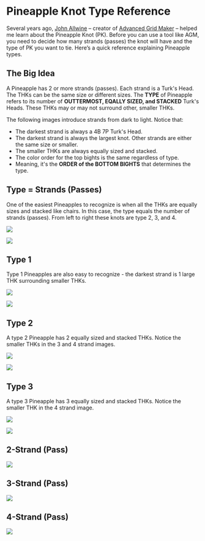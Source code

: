 # Pineapple Knot Type Reference

Several years ago, [John Allwine](https://www.facebook.com/freakinsweetknots/) – creator of [Advanced Grid Maker](http://freakinsweetapps.com/knots/knotgrid/advanced.html) – helped me learn about the Pineapple Knot (PK). Before you can use a tool like AGM, you need to decide how many strands (passes) the knot will have and the type of PK you want to tie. Here’s a quick reference explaining Pineapple types. 

## The Big Idea

A Pineapple has 2 or more strands (passes). Each strand is a Turk's Head. The THKs can be the same size or different sizes. The **TYPE** of Pineapple refers to its number of **OUTTERMOST, EQALLY SIZED, and STACKED** Turk's Heads. These THKs may or may not surround other, smaller THKs. 

The following images introduce strands from dark to light. Notice that:

* The darkest strand is always a 4B 7P Turk's Head.
* The darkest strand is always the largest knot. Other strands are either the same size or smaller. 
* The smaller THKs are always equally sized and stacked. 
* The color order for the top bights is the same regardless of type. 
* Meaning, it's the **ORDER of the BOTTOM BIGHTS** that determines the type. 

## Type = Strands (Passes)

One of the easiest Pineapples to recognize is when all the THKs are equally sizes and stacked like chairs. In this case, the type equals the number of strands (passes). From left to right these knots are type 2, 3, and 4.  

![](../assets/images/pk_type-strands_alt.png)

![](../assets/images/pk_type-strands.png)

## Type 1

Type 1 Pineapples are also easy to recognize - the darkest strand is 1 large THK surrounding smaller THKs. 

![](../assets/images/pk_type-1_alt.png)

![](../assets/images/pk_type-1.png)

## Type 2

A type 2 Pineapple has 2 equally sized and stacked THKs. Notice the smaller THKs in the 3 and 4 strand images. 

![](../assets/images/pk_type-2_alt.png)

![](../assets/images/pk_type-2.png)

## Type 3

A type 3 Pineapple has 3 equally sized and stacked THKs. Notice the smaller THK in the 4 strand image. 

![](../assets/images/pk_type-3_alt.png)

![](../assets/images/pk_type-3.png)

## 2-Strand (Pass)

![](../assets/images/pk_2-strands.png)

## 3-Strand (Pass)

![](../assets/images/pk_3-strands.png)

## 4-Strand (Pass)

![](../assets/images/pk_4-strands.png)

